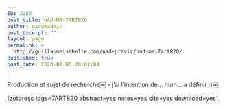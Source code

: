 ```yaml
---
ID: 2286
post_title: NAD-MA-7ART820
author: gicomadmin
post_excerpt: ""
layout: page
permalink: >
  http://guillaumeisabelle.com/nad-previz/nad-ma-7art820/
published: true
post_date: 2020-01-05 20:01:04
---
```

<!-- wp:paragraph -->

Production et sujet de recherche￼ - j’ai l’intention de... hum... a définir :)￼

<!-- /wp:paragraph -->

<!-- wp:paragraph -->

[zotpress tags=7ART820 abstract=yes notes=yes cite=yes download=yes]

<!-- /wp:paragraph -->